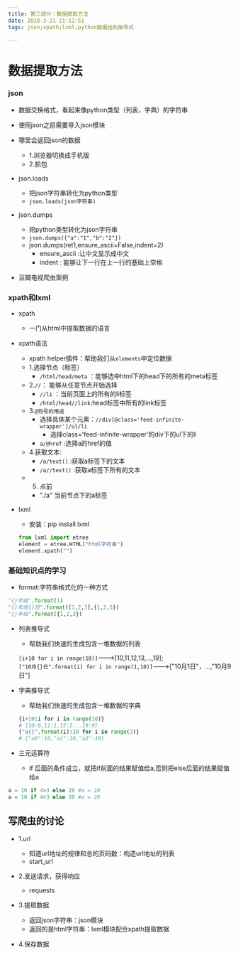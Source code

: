 ```yaml
---
title: 第三部分：数据提取方法
date: 2018-3-21 21:12:51
tags: json;xpath;lxml;python数据结构推导式

---
```


# 数据提取方法
### json 
- 数据交换格式，看起来像python类型（列表，字典）的字符串
- 使用json之前需要导入json模块

- 哪里会返回json的数据
    - 1.浏览器切换成手机版
    - 2.抓包


- json.loads
    - 把json字符串转化为python类型
    - `json.loads(json字符串)`

- json.dumps
    - 把python类型转化为json字符串
    - `json.dumps({"a":"1","b":"2"})`
    - json.dumps(ret1,ensure_ascii=False,indent=2)
        - ensure_ascii :让中文显示成中文
        - indent : 能够让下一行在上一行的基础上空格


- 豆瓣电视爬虫案例



### xpath和lxml
- xpath
    - 一门从html中提取数据的语言
- xpath语法
    - xpath helper插件：帮助我们从`elements`中定位数据
    - 1.选择节点（标签）
        - `/html/head/meta` ：能够选中html下的head下的所有的meta标签
    - 2.`//`： 能够从任意节点开始选择
        - `//li` ：当前页面上的所有的li标签
        - `/html/head//link`:head标签中所有的link标签
    - 3.`@符号的用途`
        - 选择具体某个元素：`//div[@class='feed-infinite-wrapper']/ul/li`
            - 选择class='feed-infinite-wrapper'的div下的ul下的li
        - `a/@href` :选择a的href的值
    - 4.获取文本:
        - `/a/text()` :获取a标签下的文本 
        - `/a//text()` :获取a标签下所有的文本 
    - 5. 点前
        - "./a" 当前节点下的a标签

- lxml
    - 安装：pip install lxml
     ```python
    from lxml import etree
    element = etree.HTML("html字符串")
    element.xpath("")
    
    ```


### 基础知识点的学习
- format:字符串格式化的一种方式
```python
"{}年级".format(1)
"{}年级{}班".format([1,2,3],{1,2,5})
"{}年级".format({1,2,3})
```
- 列表推导式
    - 帮助我们快速的生成包含一堆数据的列表

    `[i+10 for i in range(10)]`--->[10,11,12,13,...,19];   
    `["10月{}日".format(i) for i in range(1,10)]`--->["10月1日"，...,"10月9日"]

- 字典推导式
    - 帮助我们快速的生成包含一堆数据的字典
    ```python
    {i+10:i for i in range(10)}
    # {10:0,11:1,12:2...19:9}
    {"a{}".format(i):10 for i in range(3)}
    # {"a0":10,"a1":10,"a2":10}
    ```


- 三元运算符
    - if 后面的条件成立，就把if前面的结果赋值给a,否则把else后面的结果赋值给a
```python
a = 10 if 4>3 else 20 #a = 10
a = 10 if 4<3 else 20 #a = 20

```



## 写爬虫的讨论
- 1.url
    - 知道url地址的规律和总的页码数：构造url地址的列表
    - start_url

- 2.发送请求，获得响应
    - requests

- 3.提取数据
    - 返回json字符串：json模块
    - 返回的是html字符串：lxml模块配合xpath提取数据

- 4.保存数据

